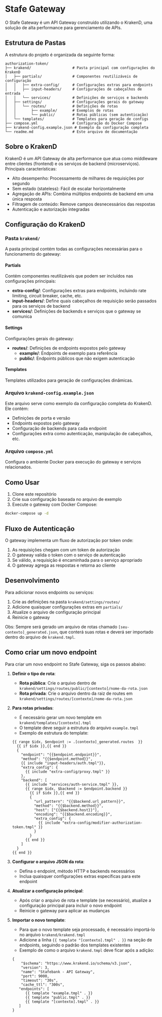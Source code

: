 # Stafe Gateway

O Stafe Gateway é um API Gateway construído utilizando o KrakenD, uma solução de alta performance para gerenciamento de APIs.

## Estrutura de Pastas

A estrutura do projeto é organizada da seguinte forma:

```
authorization-token/
├── krakend/                   # Pasta principal com configurações do KrakenD
│   ├── partials/              # Componentes reutilizáveis de configuração
│   │   ├── extra-config/      # Configurações extras para endpoints
│   │   ├── input-headers/     # Configurações de cabeçalhos de entrada
│   │   └── services/          # Definições de serviços e backends
│   ├── settings/              # Configurações gerais do gateway
│   │   └── routes/            # Definições de rotas
│   │       ├── example/       # Exemplos de rotas
│   │       └── public/        # Rotas públicas (sem autenticação)
│   └── templates/             # Templates para geração de configs
├── compose.yml                # Configuração do Docker Compose
├── krakend-config.example.json # Exemplo da configuração completa
└── readme.md                  # Este arquivo de documentação
```

## Sobre o KrakenD

KrakenD é um API Gateway de alta performance que atua como middleware entre clientes (frontend) e os serviços de backend (microserviços). Principais características:

- Alto desempenho: Processamento de milhares de requisições por segundo
- Sem estado (stateless): Fácil de escalar horizontalmente
- Agregação de APIs: Combina múltiplos endpoints de backend em uma única resposta
- Filtragem de conteúdo: Remove campos desnecessários das respostas
- Autenticação e autorização integradas

## Configuração do KrakenD

### Pasta `krakend/`

A pasta principal contém todas as configurações necessárias para o funcionamento do gateway:

#### Partials

Contém componentes reutilizáveis que podem ser incluídos nas configurações principais:

- **extra-config/**: Configurações extras para endpoints, incluindo rate limiting, circuit breaker, cache, etc.
- **input-headers/**: Define quais cabeçalhos de requisição serão passados para os serviços de backend
- **services/**: Definições de backends e serviços que o gateway se comunica

#### Settings

Configurações gerais do gateway:

- **routes/**: Definições de endpoints expostos pelo gateway
  - **example/**: Endpoints de exemplo para referência
  - **public/**: Endpoints públicos que não exigem autenticação

#### Templates

Templates utilizados para geração de configurações dinâmicas.

### Arquivo `krakend-config.example.json`

Este arquivo serve como exemplo da configuração completa do KrakenD. Ele contém:

- Definições de porta e versão
- Endpoints expostos pelo gateway
- Configuração de backends para cada endpoint
- Configurações extra como autenticação, manipulação de cabeçalhos, etc.

### Arquivo `compose.yml`

Configura o ambiente Docker para execução do gateway e serviços relacionados.

## Como Usar

1. Clone este repositório
2. Crie sua configuração baseada no arquivo de exemplo
3. Execute o gateway com Docker Compose:

```bash
docker-compose up -d
```

## Fluxo de Autenticação

O gateway implementa um fluxo de autorização por token onde:

1. As requisições chegam com um token de autorização
2. O gateway valida o token com o serviço de autenticação
3. Se válido, a requisição é encaminhada para o serviço apropriado
4. O gateway agrega as respostas e retorna ao cliente

## Desenvolvimento

Para adicionar novos endpoints ou serviços:

1. Crie as definições na pasta `krakend/settings/routes/`
2. Adicione quaisquer configurações extras em `partials/`
3. Atualize o arquivo de configuração principal
4. Reinicie o gateway

Obs: Sempre será gerado um arquivo de rotas chamado `[seu-contexto]_generated.json`, que conterá suas rotas e deverá ser importado
dentro do arquivo de `krakend.tmpl`.

## Como criar um novo endpoint

Para criar um novo endpoint no Stafe Gateway, siga os passos abaixo:

1. **Definir o tipo de rota**:
   - **Rota pública**: Crie o arquivo dentro de `krakend/settings/routes/public/[contexto]/nome-da-rota.json`
   - **Rota privada**: Crie o arquivo dentro da raiz de routes em `krakend/settings/routes/[contexto]/nome-da-rota.json`

2. **Para rotas privadas**:
   - É necessário gerar um novo template em `krakend/templates/[contexto].tmpl`
   - O template deve seguir a estrutura do arquivo `example.tmpl`
   - Exemplo de estrutura do template:
   ```
   {{ range $idx, $endpoint := .[contexto]_generated.routes  }}
     {{ if $idx }},{{ end }}
     {
       "endpoint": "{{$endpoint.endpoint}}",
       "method": "{{$endpoint.method}}",
       {{ include "input-headers/auth.tmpl"}},
       "extra_config": {
         {{ include "extra-config/proxy.tmpl" }}
       },
       "backend": [
         {{ include "services/auth-service.tmpl" }},
         {{ range $idx, $backend := $endpoint.backend }}
           {{ if $idx }},{{ end }}
           {
             "url_pattern": "{{$backend.url_pattern}}",
             "method": "{{$backend.method}}",
             "host": ["{{$backend.host}}"],
             "encoding": "{{$backend.encoding}}",
             "extra_config": {
               {{ include "extra-config/modifier-authorization-token.tmpl" }}
             }
           }
         {{ end }}
       ]
     }
   {{ end }}
   ```

3. **Configurar o arquivo JSON da rota**:
   - Defina o endpoint, método HTTP e backends necessários
   - Inclua quaisquer configurações extras específicas para este endpoint

4. **Atualizar a configuração principal**:
   - Após criar o arquivo de rota e template (se necessário), atualize a configuração principal para incluir o novo endpoint
   - Reinicie o gateway para aplicar as mudanças

5. **Importar o novo template**:
   - Para que o novo template seja processado, é necessário importá-lo no arquivo `krakend/krakend.tmpl`
   - Adicione a linha `{{ template "[contexto].tmpl" . }}` na seção de endpoints, seguindo o padrão dos templates existentes
   - Exemplo de como o arquivo `krakend.tmpl` deve ficar após a adição:
   ```
   {
       "$schema": "https://www.krakend.io/schema/v3.json",
       "version": 3,
       "name": "Stafebank - API Gateway",
       "port": 9000,
       "timeout": "30s",
       "cache_ttl": "300s",
      "endpoints": [
         {{ template "example.tmpl" . }}
         {{ template "public.tmpl" . }}
         {{ template "[contexto].tmpl" . }}
      ]
   }
   ```

